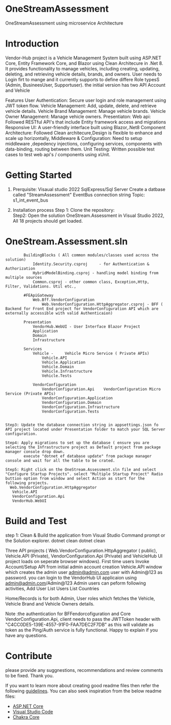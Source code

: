 # OneStreamAssessment
OneStreamAssessment using microservice Architecture

# Introduction 
Vendor-Hub project is a Vehicle Management System built using ASP.NET Core, Entity Framework Core, and Blazor using Clean Architecure in .Net 8. 
It provides functionality to manage vehicles, including creating, updating, deleting, and retrieving vehicle details, brands, and owners.
User needs to Login firt to mange and it currently supports to define differe Role typesS (Admin, BusineesUser, Supportuser). the initial version has two API Account and Vehicle

Features
User Authentication: Secure user login and role management using JWT token flow.
Vehicle Management: Add, update, delete, and retrieve vehicle details.
Vehicle Brand Management: Manage vehicle brands.
Vehicle Owner Management: Manage vehicle owners.
Presentiaton:
Web api: Followed RESTful API's that include Entity framework access and migrations
Responsive UI: A user-friendly interface built using Blazor,.Net8
Component Architecture: Followed Clean architecure,Design is flexible to enhance and scale up horizontally, 
Middleware & Configuration: Need to setup middleware ,depedency injections, configuring services, components with data-binding, routing between them.
Unit Testing: Written possible test cases to test web api's / components using xUnit.

# Getting Started
1. Prerquisite:
	Visaual studio 2022
	SqlExpress/Sql Server
		Create a datbase called  "StreamAssessment"
  EventBus connection string
  Topic: s1_int_event_bus 
		
3.	Installation process
	Step 1: Clone the repository:	
	Step2: Open the solution OneStream.Assessment in Visual Studio 2022, All 18 projects should get loaded.
   # OneStream.Assessment.sln
			BuildingBlocks ( All common modules/classes used across the solution)
				Identity.Security.csproj	 - for Authentication & Authorization
				HybridModelBinding.csproj - handling model binding from multiple sources
				Common.csproj - other common class, Exception,Http, Filter, Validations. Util etc.,
    
			#FEApiGateway
				Web.Bff.VendorConfiguration				
					Web.VendorConfiguration.HttpAggregator.csproj - BFF ( Backend for Front End project for VendorConfiguration API which are externally accessible with valid Authenticaion) 				
			
			Presentation
				VendorHub.WebUI - User Interface Blazor Project
				Application
				Domain
				Infrastructure		
			
			Services
				Vehicle -     Vehicle Micro Service ( Private APIs)
					Vehicle.API
					Vehicle.Application
					Vehicle.Domain
					Vehicle.Infrastructure
					Vehicle.Tests
					
				VendorConfiguration
					VendorConfiguration.Api    VendorConfiguration Micro Service (Private APIs)
					VendorConfiguration.Application
					VendorConfiguration.Domain
					VendorConfiguration.Infrastructure
					VendorConfiguration.Tests

  	
	Step3: Update the database connection string in appsettings.json fo API project located under Presentation folder to match your SQL Server configuration.
	
	Step4: Apply migrations to set up the database ( ensure you are selecting the Infrastructure project as Default project from package manager console drop down.
			execute "dotnet ef database update" from package manager console and wait for all the table to be crated. 

	Step5: Right click on the OneStream.Assessment.sln file and select "Configure Startup Projects". select "Multiple Startup Project" Radio buttion option from window and select Action as start for the following projects.        
      Web.VendorConfiguration.HttpAggregator
       Vehicle.API
       VendorConfiguration.Api
       VendorHub.WebUI
     
# Build and Test
step 1: Clean & Build the application from Visual Studio Command prompt or the Solution explorer. 
              dotnet clean
              dotnet clean

Three API projects ( Web.VendorConfiguration.HttpAggregator ( public),  Vehicle.API (Private),  VendorConfiguration.Api (Private)  and VehicleHub UI project loads on seperate browser windows).
First time users  Invoke Account/Setup API from initial admin account creation  Vehicle.API window which creates the admin user  admin@admin.com user with Admin@123 as password. 
you can login to the VendorHub UI applicaion using admin@admin.com/Admin@123
Admin users can peform following activities,
    Add User
    List Users
    List Countries

Home/Records is for both Admin, User roles which fetches the Vehicle, Vehicle Brand and Vehicle Owners details. 

Note :the authentication for BFFendorcofiguration and Core VendorConfiguration.Api, client needs to pass the JWTToken header with "C4CC0DE5-139E-4557-91F0-FAA7DEC2F7DB" as this will validate as token as the Ping/Auth service is fully functional. Happy to explain if you have any questions. 

# Contribute
please provide any suggnestions, recommendations and review comments to be fixed. Thank you.  

If you want to learn more about creating good readme files then refer the following [guidelines](https://docs.microsoft.com/en-us/azure/devops/repos/git/create-a-readme?view=azure-devops). You can also seek inspiration from the below readme files:
- [ASP.NET Core](https://github.com/aspnet/Home)
- [Visual Studio Code](https://github.com/Microsoft/vscode)
- [Chakra Core](https://github.com/Microsoft/ChakraCore)
